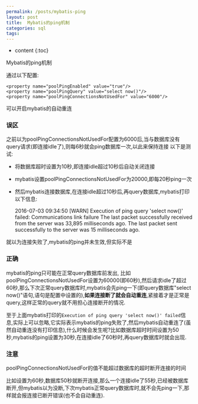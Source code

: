 ```yaml
---
permalink: /posts/mybatis-ping
layout: post
title:  Mybatis的ping机制
categories: sql
tags:
---
```


* content
{:toc}

Mybatis的ping机制




通过以下配置:

    <property name="poolPingEnabled" value="true"/>
    <property name="poolPingQuery" value="select now()"/>
    <property name="poolPingConnectionsNotUsedFor" value="6000"/>

可以开启mybatis的自动重连

### 误区
之前以为poolPingConnectionsNotUsedFor配置为6000后,当与数据库没有query请求(即连接idle了),则每6秒就会ping数据库一次,以此来保持连接
以下是测试:
* 将数据库超时设置为10秒,即连接idle超过10秒后自动关闭连接
* mybatis设置poolPingConnectionsNotUsedFor为20000,即每20秒ping一次
* 然后mybatis连接数据库,在连接idle超过10秒后,再query数据库,mybatis打印以下信息:

    2016-07-03 09:34:50  [WARN] Execution of ping query 'select now()' failed: Communications link failure
    The last packet successfully received from the server was 33,895 milliseconds ago.  The last packet sent successfully to the server was 15 milliseconds ago.

就以为连接失败了,mybatis的ping并未生效,但实际不是

### 正确
mybatis的ping只可能在正常query数据库前发出,
比如poolPingConnectionsNotUsedFor设置为60000(即60秒),然后请求idle了超过60秒,那么下次正常query数据库时,mybatis会先ping一下(即query数据库"select now()"语句,语句是配置中设置的),**如果连接断了就会自动重连**,紧接着才是正常是query,这样正常的query就不用担心连接断开的情况.

至于上面mybatis打印的`Execution of ping query 'select now()' failed`信息,实际上可以忽略,它实际表示mybatis的ping失败了,然后mybatis自动重连了(虽然自动重连没有打印信息),什么时候会发生呢?比如数据库超时时间设置为50秒,mybatis的ping设置为30秒,在连接idle了60秒时,再query数据库时就会出现.

### 注意
poolPingConnectionsNotUsedFor的值不能超过数据库的超时断开连接的时间

比如设置为60秒,数据库50秒就断开连接,那么一个连接idle了55秒,已经被数据库断开,但mybatis以为没断,下次mybatis正常query数据库时,就不会先ping一下,那样就会报连接已断开错误(也不会自动重连).
